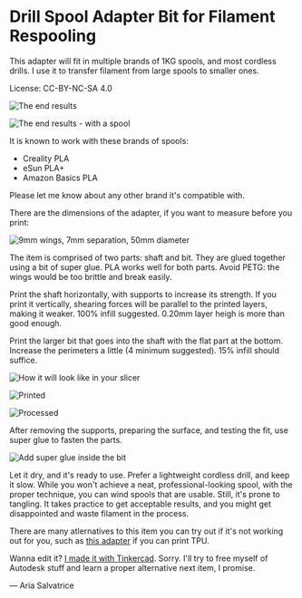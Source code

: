 Drill Spool Adapter Bit for Filament Respooling
===============================================

This adapter will fit in multiple brands of 1KG spools, and most cordless drills. I use it to transfer filament from large spools to smaller ones.

License: CC-BY-NC-SA 4.0

![The end results](results.jpg)

![The end results - with a spool](with-spool.jpg)


It is known to work with these brands of spools:

- Creality PLA
- eSun PLA+
- Amazon Basics PLA

Please let me know about any other brand it's compatible with.

There are the dimensions of the adapter, if you want to measure before you print:

![9mm wings, 7mm separation, 50mm diameter](diagram.png)

The item is comprised of two parts: shaft and bit. They are glued together using a bit of super glue. PLA works well for both parts. Avoid PETG: the wings would be too brittle and break easily.

Print the shaft horizontally, with supports to increase its strength. If you print it vertically, shearing forces will be parallel to the printed layers, making it weaker. 100% infill suggested. 0.20mm layer heigh is more than good enough.

Print the larger bit that goes into the shaft with the flat part at the bottom. Increase the perimeters a little (4 minimum suggested). 15% infill should suffice. 

![How it will look like in your slicer](slicer.png)    

![Printed](printed.jpg)    

![Processed](processed.jpg)    

After removing the supports, preparing the surface, and testing the fit, use super glue to fasten the parts.

![Add super glue inside the bit](glue.png)

Let it dry, and it's ready to use. Prefer a lightweight cordless drill, and keep it slow. While you won't achieve a neat, professional-looking spool, with the proper technique, you can wind spools that are usable. Still, it's prone to tangling. It takes practice to get acceptable results, and you might get disappointed and waste filament in the process.

There are many atlernatives to this item you can try out if it's not working out for you, such as [this adapter](https://www.thingiverse.com/thing:3603712) if you can print TPU.

Wanna edit it? [I made it with Tinkercad](https://www.tinkercad.com/things/fvPlmX7OrCp-drill-adapter-v7). Sorry. I'll try to free myself of Autodesk stuff and learn a proper alternative next item, I promise. 

— Aria Salvatrice